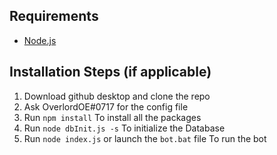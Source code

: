 ## Requirements

- [Node.js](http://nodejs.org/)

## Installation Steps (if applicable)

1. Download github desktop and clone the repo
2. Ask OverlordOE#0717 for the config file
2. Run `npm install` To install all the packages
3. Run `node dbInit.js -s` To initialize the Database
4. Run `node index.js` or launch the `bot.bat` file To run the bot


